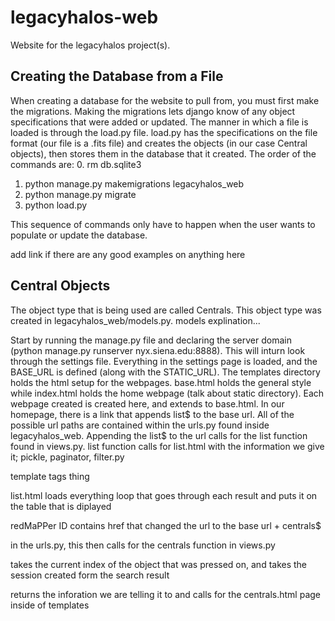 # legacyhalos-web
Website for the legacyhalos project(s).


## Creating the Database from a File
When creating a database for the website to pull from, you must first make the migrations. Making the migrations lets django know of any object specifications that were added or updated. 
The manner in which a file is loaded is through the load.py file. load.py has the specifications on the file format (our file is a .fits file) and creates the objects (in our case Central objects), then stores them in the database that it created.
The order of the commands are:
0. rm db.sqlite3
1. python manage.py makemigrations legacyhalos_web
2. python manage.py migrate
3. python load.py

This sequence of commands only have to happen when the user wants to populate or update the database.

add link if there are any good examples on anything here 

## Central Objects
The object type that is being used are called Centrals. This object type was created in legacyhalos_web/models.py.
models explination...

Start by running the manage.py file and declaring the server domain (python manage.py runserver nyx.siena.edu:8888).
This will inturn look through the settings file. Everything in the settings page is loaded, and the BASE_URL is defined (along with the STATIC_URL). The templates directory holds the html setup for the webpages. base.html holds the general style while index.html holds the home webpage (talk about static directory). Each webpage created is created here, and extends to base.html. In our homepage, there is a link that appends list$ to the base url. All of the possible url paths are contained within the urls.py found inside legacyhalos_web. Appending the list$ to the url calls for the list function found in views.py. 
list function calls for list.html with the information we give it; pickle, paginator, filter.py

template tags thing

list.html loads everything loop that goes through each result and puts it on the table that is diplayed

redMaPPer ID contains href that changed the url to the base url + centrals$ 

in the urls.py, this then calls for the centrals function in views.py

takes the current index of the object that was pressed on, and takes the session created form the search result

returns the inforation we are telling it to and calls for the centrals.html page inside of templates
